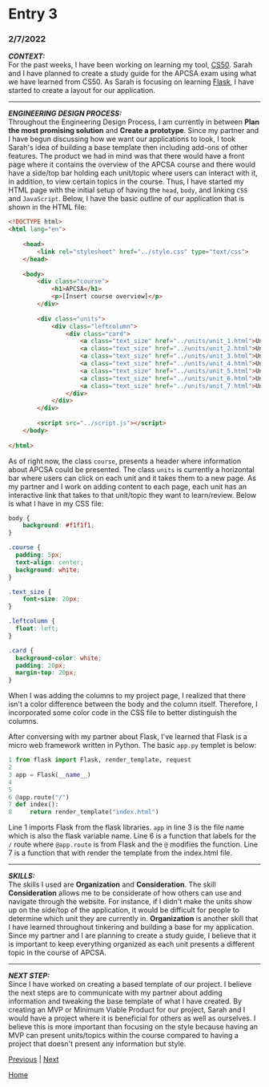 # Entry 3
### 2/7/2022

***CONTEXT:***
<br>
For the past weeks, I have been working on learning my tool, [CS50](https://cs50.harvard.edu/college/2021/fall/). Sarah and I have planned to create a study guide for the APCSA exam using what we have learned from CS50. As Sarah is focusing on learning [Flask](https://cs50.harvard.edu/college/2021/fall/weeks/9/), I have started to create a layout for our application. 
_____
***ENGINEERING DESIGN PROCESS:***
<br>
Throughout the Engineering Design Process, I am currently in between **Plan the most promising solution** and **Create a prototype**. Since my partner and I have begun discussing how we want our applications to look, I took Sarah's idea of building a base template then including add-ons of other features. The product we had in mind was that there would have a front page where it contains the overview of the APCSA course and there would have a side/top bar holding each unit/topic where users can interact with it, in addition, to view certain topics in the course. Thus, I have started my HTML page with the initial setup of having the `head`, `body`, and linking `CSS` and `JavaScript`. Below, I have the basic outline of our application that is shown in the HTML file:

```html
<!DOCTYPE html>
<html lang="en">
    
    <head>
        <link rel="stylesheet" href="../style.css" type="text/css">
    </head>
    
    <body>
        <div class="course">
            <h1>APCSA</h1>
            <p>[Insert course overview]</p>
        </div>
      
        <div class="units">
            <div class="leftcolumn">
                <div class="card">
                    <a class="text_size" href="../units/unit_1.html">Unit 1</a>
                    <a class="text_size" href="../units/unit_2.html">Unit 2</a>
                    <a class="text_size" href="../units/unit_3.html">Unit 3</a>
                    <a class="text_size" href="../units/unit_4.html">Unit 4</a>
                    <a class="text_size" href="../units/unit_5.html">Unit 5</a>
                    <a class="text_size" href="../units/unit_6.html">Unit 6</a>
                    <a class="text_size" href="../units/unit_7.html">Unit 7</a>
                </div>
            </div>
        </div>
      
        <script src="../script.js"></script>
    </body>
  
</html>
```
As of right now, the class `course`, presents a header where information about APCSA could be presented. The class `units` is currently a horizontal bar where users can click on each unit and it takes them to a new page. As my partner and I work on adding content to each page, each unit has an interactive link that takes to that unit/topic they want to learn/review. Below is what I have in my CSS file:

```css
body {
    background: #f1f1f1;
}

.course {
  padding: 5px;
  text-align: center;
  background: white;
}

.text_size {
    font-size: 20px;
}

.leftcolumn {
  float: left;
}

.card {
  background-color: white;
  padding: 20px;
  margin-top: 20px;
}
```
When I was adding the columns to my project page, I realized that there isn't a color difference between the body and the column itself. Therefore, I incorporated some color code in the CSS file to better distinguish the columns. 

After conversing with my partner about Flask, I've learned that Flask is a micro web framework written in Python. The basic `app.py` templet is below:
``` python 
1 from flask import Flask, render_template, request
2 
3 app = Flask(__name__)
4 
5 
6 @app.route("/")
7 def index():
8     return render_template("index.html")
```
Line 1 imports Flask from the flask libraries. `app` in line 3 is the file name which is also the flask variable name. Line 6 is a function that labels for the `/` route where `@app.route` is from Flask and the `@` modifies the function. Line 7 is a function that with render the template from the index.html file.
_____
***SKILLS:***
<br>
The skills I used are **Organization** and **Consideration**. The skill **Consideration** allows me to be considerate of how others can use and navigate through the website. For instance, if I didn't make the units show up on the side/top of the application, it would be difficult for people to determine which unit they are currently in. **Organization** is another skill that I have learned throughout tinkering and building a base for my application. Since my partner and I are planning to create a study guide, I believe that it is important to keep everything organized as each unit presents a different topic in the course of APCSA. 

_____
***NEXT STEP:***
<br>
Since I have worked on creating a based template of our project. I believe the next steps are to communicate with my partner about adding information and tweaking the base template of what I have created. By creating an MVP or Minimum Viable Product for our project, Sarah and I would have a project where it is beneficial for others as well as ourselves. I believe this is more important than focusing on the style because having an MVP can present units/topics within the course compared to having a project that doesn't present any information but style.

[Previous](entry02.md) | [Next](entry04.md)

[Home](../README.md)
